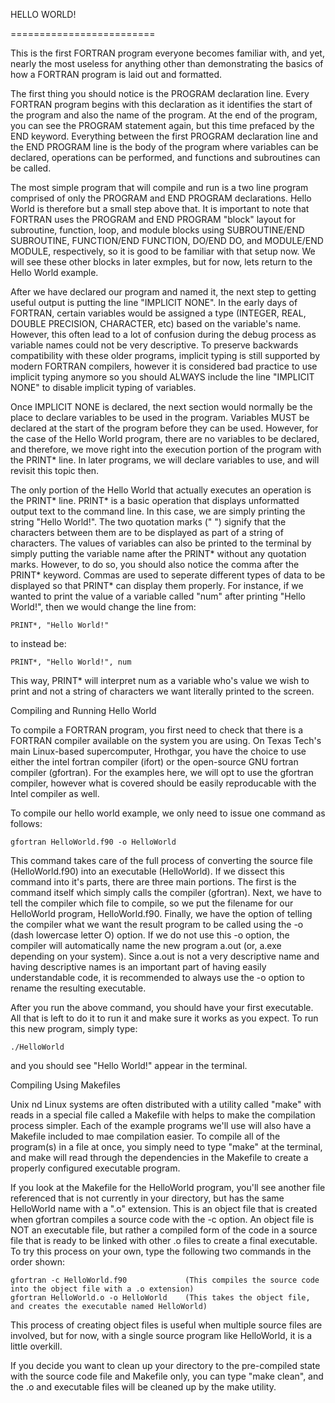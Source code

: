 HELLO WORLD!

=========================

This is the first FORTRAN program everyone becomes familiar with, and yet, nearly the most useless for anything other than demonstrating the 
basics of how a FORTRAN program is laid out and formatted.

The first thing you should notice is the PROGRAM declaration line. Every FORTRAN program begins with this declaration as it identifies the 
start of the program and also the name of the program. At the end of the program, you can see the PROGRAM statement again, but this time 
prefaced by the END keyword. Everything between the first PROGRAM declaration line and the END PROGRAM line is the body of the program where 
variables can be declared, operations can be performed, and functions and subroutines can be called. 

The most simple program that will compile and run is a two line program comprised of only the PROGRAM and END PROGRAM declarations. Hello 
World is therefore but a small step above that. It is important to note that FORTRAN uses the PROGRAM and END PROGRAM "block" layout for 
subroutine, function, loop, and module blocks using SUBROUTINE/END SUBROUTINE, FUNCTION/END FUNCTION, DO/END DO, and MODULE/END MODULE, 
respectively, so it is good to be familiar with that setup now. We will see these other blocks in later exmples, but for now, lets return to 
the Hello World example.

After we have declared our program and named it, the next step to getting useful output is putting the line "IMPLICIT NONE". In the early 
days of FORTRAN, certain variables would be assigned a type (INTEGER, REAL, DOUBLE PRECISION, CHARACTER, etc) based on the variable's name. 
However, this often lead to a lot of confusion during the debug process as variable names could not be very descriptive. To preserve 
backwards compatibility with these older programs, implicit typing is still supported by modern FORTRAN compilers, however it is 
considered bad practice to use implicit typing anymore so you should ALWAYS include the line "IMPLICIT NONE" to disable implicit typing of 
variables.

Once IMPLICIT NONE is declared, the next section would normally be the place to declare variables to be used in the program. Variables 
MUST be declared at the start of the program before they can be used. However, for the case of the Hello World program, there are no 
variables to be declared, and therefore, we move right into the execution portion of the program with the PRINT* line. In later programs, we 
will declare variables to use, and will revisit this topic then. 

The only portion of the Hello World that actually executes an operation is the PRINT* line. PRINT* is a basic operation that displays 
unformatted output text to the command line. In this case, we are simply printing the string "Hello World!". The two quotation marks (" ") 
signify that the characters between them are to be displayed as part of a string of characters. The values of variables can also be printed 
to the terminal by simply putting the variable name after the PRINT* without any quotation marks. However, to do so, you should also notice 
the comma after the PRINT* keyword. Commas are used to seperate different types of data to be displayed so that PRINT* can display them 
properly. For instance, if we wanted to print the value of a variable called "num" after printing "Hello World!", then we would change the line from:

	PRINT*, "Hello World!"

to instead be:

	PRINT*, "Hello World!", num

This way, PRINT* will interpret num as a variable who's value we wish to print and not a string of characters we want literally printed to 
the screen.

Compiling and Running Hello World

To compile a FORTRAN program, you first need to check that there is a FORTRAN compiler available on the system you are using. On Texas Tech's 
main Linux-based supercomputer, Hrothgar, you have the choice to use either the intel fortran compiler (ifort) or the open-source GNU fortran 
compiler (gfortran). For the examples here, we will opt to use the gfortran compiler, however what is covered should be easily reproducable 
with the Intel compiler as well. 

To compile our hello world example, we only need to issue one command as follows:

	gfortran HelloWorld.f90 -o HelloWorld

This command takes care of the full process of converting the source file (HelloWorld.f90) into an executable (HelloWorld). If we dissect 
this command into it's parts, there are three main portions. The first is the command itself which simply calls the compiler (gfortran). 
Next, we have to tell the compiler which file to compile, so we put the filename for our HelloWorld program, HelloWorld.f90. Finally, we have 
the option of telling the compiler what we want the result program to be called using the -o (dash lowercase letter O) option. If we do not 
use this -o option, the compiler will automatically name the new program a.out (or, a.exe depending on your system). Since a.out is not a 
very descriptive name and having descriptive names is an important part of having easily understandable code, it is recommended to always use 
the -o option to rename the resulting executable. 

After you run the above command, you should have your first executable. All that is left to do it to run it and make sure it works as you 
expect. To run this new program, simply type:

	./HelloWorld

and you should see "Hello World!" appear in the terminal.

Compiling Using Makefiles

Unix nd Linux systems are often distributed with a utility called "make" with reads in a special file called a Makefile with helps to make 
the compilation process simpler. Each of the example programs we'll use will also have a Makefile included to mae compilation easier. To 
compile all of the program(s) in a file at once, you simply need to type "make" at the terminal, and make will read through the dependencies 
in the Makefile to create a properly configured executable program. 

If you look at the Makefile for the HelloWorld program, you'll see another file referenced that is not currently in your directory, but has 
the same HelloWorld name with a ".o" extension. This is an object file that is created when gfortran compiles a source code with the -c 
option. An object file is NOT an executable file, but rather a compiled form of the code in a source file that is ready to be linked with 
other .o files to create a final executable. To try this process on your own, type the following two commands in the order shown:

	gfortran -c HelloWorld.f90             (This compiles the source code into the object file with a .o extension)
	gfortran HelloWorld.o -o HelloWorld    (This takes the object file, and creates the executable named HelloWorld)

This process of creating object files is useful when multiple source files are involved, but for now, with a single source program like 
HelloWorld, it is a little overkill.

If you decide you want to clean up your directory to the pre-compiled state with the source code file and Makefile only, you can type "make 
clean", and the .o and executable files will be cleaned up by the make utility.
